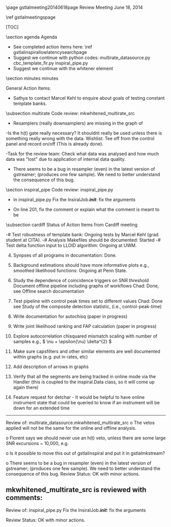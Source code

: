\page gstlalmeeting20140618page Review Meeting June 18, 2014

\ref gstlalmeetingspage

[TOC]

\section agenda Agenda

 - See completed action items here: \ref gstlalinspirallowlatencysearchpage 
 - Suggest we continue with python codes: multirate_datasource.py cbc_template_fir.py inspiral_pipe.py
 - Suggest we continue with the whitener element

\section minutes minutes

General Action Items: 

 - Sathya to contact Marcel Kehl to enquire about goals of testing constant template banks.


\subsection multirate Code review: mkwhitened_multirate_src

 - Resamplers (really downsamplers) are missing in the graph of

 -Is the h(t) gate really necessary? It shouldnt really be used unless
there is something really wrong with the data. Wishlist: Tee off from 
the control panel and record on/off (This is already done).

 -Task for the review team: Check what data was analysed and how much
data was "lost" due to application of internal data quality.

 -  There seems to be a bug in resampler (even) in the latest version of gstreamer; 
(produces one few sample). We need to better understand the consequence of this bug.

\section inspiral_pipe Code review: inspiral_pipe.py

 - In inspiral_pipe.py Fix the InsiralJob.___init___: fix the arguments

 - On line 201, fix the comment or explain what the comment is meant to be

\subsection cardiff Status of Action Items from Cardiff meeting 

 -# Test robustness of template bank: Ongoing tests by Marcel Kehl (grad student at CITA). 
 -# Analysis Makefiles should be documented: Started
 -# Test delta function input to LLOID algorithm: Ongoing at UWM.

4. Synpses of all programs in documentation: Done.

5. Background estimations should have more informative plots e.g., smoothed 
likelihood functions: Ongoing at Penn State.

6. Study the dependence of coincidence triggers on SNR threshold
Document offline pipeline including graphs of workflows
Chad: Done, see Offline search documentation

7. Test pipeline with control peak times set to different values
Chad: Done see Study of the composite detection statistic, (i.e., 
control-peak-time)

8.  Write documentation for autochisq (paper in progress)

9.  Write joint likelihood ranking and FAP calculation (paper in progress)

10.  Explore autocorrelation chisquared mismatch scaling with number of 
samples e.g., $ \nu + \epsilon(\nu) \delta^{2} $

11.  Make sure capsfilters and other similar elements are well documented 
within graphs (e.g. put in rates, etc)

12.  Add description of arrows in graphs

13.  Verify that all the segments are being tracked in online mode via 
the Handler (this is coupled to the inspiral.Data class, so it will come 
up again there)

14.  Feature request for detchar - It would be helpful to have online 
instrument state that could be queried to know if an instrument will 
be down for an extended time


---------------------------
Review of: multirate_datasource.mkwhitened_multirate_src
o The vetos applied will not be the same for the online and offline analysis.

o Florent says we should never use an h(t) veto, unless there are some large
SNR excursions ~ 10,000, e.g.

o Is it possible to move this out of gstlalinspiral and put it in 
gstlalmkstream?

o There seems to be a bug in resampler (even) in the latest version of gstreamer; 
(produces one few sample). We need to better understand the consequence of this bug.
Review Status: OK with minor actions. 

mkwhitened_multirate_src is reviewed with comments:
---------------------------

Review of: inspiral_pipe.py 
Fix the InsiralJob.___init___: fix the arguments

Review Status: OK with minor actions. 
